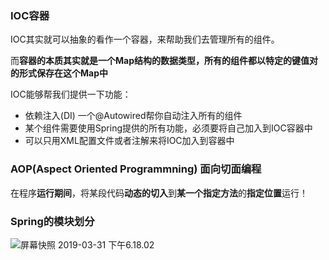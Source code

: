 ### IOC容器

IOC其实就可以抽象的看作一个容器，来帮助我们去管理所有的组件。

而**容器的本质其实就是一个Map结构的数据类型，所有的组件都以特定的键值对的形式保存在这个Map中**

IOC能够帮我们提供一下功能：

- 依赖注入(DI) 一个@Autowired帮你自动注入所有的组件
- 某个组件需要使用Spring提供的所有功能，必须要将自己加入到IOC容器中
- 可以只用XML配置文件或者注解来将IOC加入到容器中



### AOP(Aspect Oriented Programmning) 面向切面编程

在程序**运行期间**，将某段代码**动态的切入**到**某一个指定方法**的**指定位置**运行！



### Spring的模块划分

![屏幕快照 2019-03-31 下午6.18.02](https://ws4.sinaimg.cn/large/006tKfTcgy1g1mczri1xaj30xg0mudm9.jpg)
